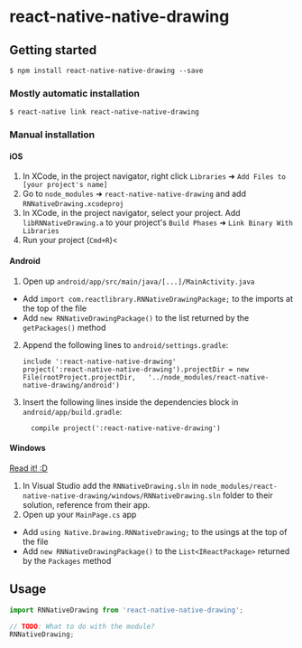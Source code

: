 
# react-native-native-drawing

## Getting started

`$ npm install react-native-native-drawing --save`

### Mostly automatic installation

`$ react-native link react-native-native-drawing`

### Manual installation


#### iOS

1. In XCode, in the project navigator, right click `Libraries` ➜ `Add Files to [your project's name]`
2. Go to `node_modules` ➜ `react-native-native-drawing` and add `RNNativeDrawing.xcodeproj`
3. In XCode, in the project navigator, select your project. Add `libRNNativeDrawing.a` to your project's `Build Phases` ➜ `Link Binary With Libraries`
4. Run your project (`Cmd+R`)<

#### Android

1. Open up `android/app/src/main/java/[...]/MainActivity.java`
  - Add `import com.reactlibrary.RNNativeDrawingPackage;` to the imports at the top of the file
  - Add `new RNNativeDrawingPackage()` to the list returned by the `getPackages()` method
2. Append the following lines to `android/settings.gradle`:
  	```
  	include ':react-native-native-drawing'
  	project(':react-native-native-drawing').projectDir = new File(rootProject.projectDir, 	'../node_modules/react-native-native-drawing/android')
  	```
3. Insert the following lines inside the dependencies block in `android/app/build.gradle`:
  	```
      compile project(':react-native-native-drawing')
  	```

#### Windows
[Read it! :D](https://github.com/ReactWindows/react-native)

1. In Visual Studio add the `RNNativeDrawing.sln` in `node_modules/react-native-native-drawing/windows/RNNativeDrawing.sln` folder to their solution, reference from their app.
2. Open up your `MainPage.cs` app
  - Add `using Native.Drawing.RNNativeDrawing;` to the usings at the top of the file
  - Add `new RNNativeDrawingPackage()` to the `List<IReactPackage>` returned by the `Packages` method


## Usage
```javascript
import RNNativeDrawing from 'react-native-native-drawing';

// TODO: What to do with the module?
RNNativeDrawing;
```
  